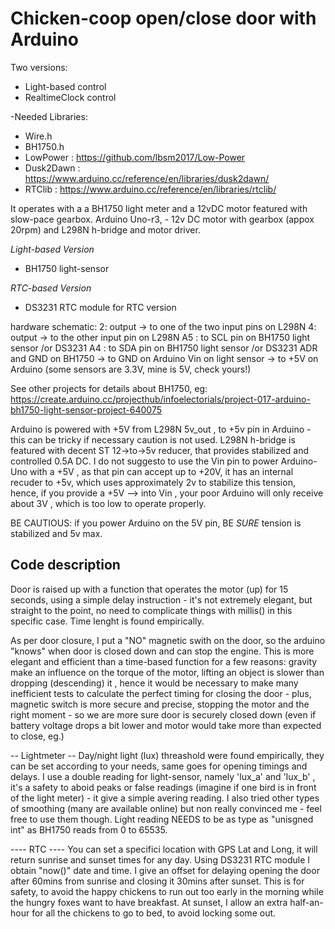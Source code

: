 # Chicken-coop open/close door with Arduino

Two versions:
- Light-based control
- RealtimeClock control

-Needed Libraries:
- Wire.h
- BH1750.h
- LowPower : https://github.com/lbsm2017/Low-Power
- Dusk2Dawn : https://www.arduino.cc/reference/en/libraries/dusk2dawn/
- RTClib : https://www.arduino.cc/reference/en/libraries/rtclib/


It operates with a a BH1750 light meter and a 12vDC motor featured with slow-pace gearbox.
Arduino Uno-r3, - 12v DC motor with gearbox (appox 20rpm) and L298N h-bridge and motor driver.

_Light-based Version_
- BH1750 light-sensor

_RTC-based Version_
- DS3231 RTC module for RTC version

hardware schematic:
2: output -> to one of the two input pins on L298N 
4: output -> to the other input pin on L298N
A5 : to SCL pin on BH1750 light sensor  /or DS3231 
A4 : to SDA pin on BH1750 light sensor /or DS3231 
ADR and GND on BH1750 -> to GND on Arduino
Vin on light sensor -> to +5V on Arduino (some sensors are 3.3V, mine is 5V, check yours!)

See other projects for details about BH1750, eg: https://create.arduino.cc/projecthub/infoelectorials/project-017-arduino-bh1750-light-sensor-project-640075 

Arduino is powered with +5V from L298N 5v_out , to +5v pin in Arduino - this can be tricky if necessary caution is not used. 
L298N h-bridge is featured with decent ST 12->to->5v reducer, that provides stabilized and controlled 0.5A DC.
I do not suggesto to use the Vin pin to power Arduino-Uno with a +5V , as that pin can accept up to +20V, it has an internal recuder to +5v, which uses approximately 2v to stabilize this tension, hence, if you provide a +5V --> into Vin , your poor Arduino will only receive about 3V , which is too low to operate properly. 

BE CAUTIOUS: if you power Arduino on the 5V pin, BE *SURE* tension is stabilized and 5v max.

## Code description ##
Door is raised up with a function that operates the motor (up) for 15 seconds, using a simple delay instruction - it's not extremely elegant, but straight to the point, no need to complicate things with millis() in this specific case. Time lenght is found empirically. 

As per door closure, I put a "NO" magnetic swith on the door, so the arduino "knows" when door is closed down and can stop the engine. This is more elegant and efficient than a time-based function for a few reasons: gravity make an influence on the torque of the motor, lifting an object is slower than dropping (descending) it , hence it would be necessary to make many inefficient tests to calculate the perfect timing for closing the door - plus, magnetic switch is more secure and precise, stopping the motor and the right moment - so we are more sure door is securely closed down (even if battery voltage drops a bit lower and motor would take more than expected to close, eg.)

-- Lightmeter -- 
Day/night light (lux) threashold were found empirically, they can be set according to your needs, same goes for opening timings and delays.
I use a double reading for light-sensor, namely 'lux_a' and 'lux_b' , it's a safety to aboid peaks or false readings (imagine if one bird is in front of the light meter) - it give a simple avering reading. I also tried other types of smoothing (many are available online) but non really convinced me - feel free to use them though.
Light reading NEEDS to be as type as "unisgned int" as BH1750 reads from 0 to 65535. 

---- RTC ----
You can set a specifici location with GPS Lat and Long, it will return sunrise and sunset times for any day. Using DS3231 RTC module I obtain "now()" date and time. 
I give an offset for delaying opening the door after 60mins from sunrise and closing it 30mins after sunset. This is for safety, to avoid the happy chickens to run out too early in the morning while the hungry foxes want to have breakfast. At sunset, I allow an extra half-an-hour for all the chickens to go to bed, to avoid locking some out. 


